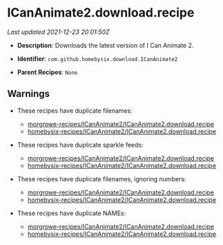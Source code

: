 # ICanAnimate2.download.recipe

_Last updated 2021-12-23 20:01:50Z_

- **Description**: Downloads the latest version of I Can Animate 2.

- **Identifier**: `com.github.homebysix.download.ICanAnimate2`

- **Parent Recipes**: `None`


## Warnings

- These recipes have duplicate filenames:
    - [morgrowe-recipes/ICanAnimate2/ICanAnimate2.download.recipe](/autopkg-dupe-tracker/morgrowe-recipes/ICanAnimate2/ICanAnimate2.download.recipe)
    - [homebysix-recipes/ICanAnimate2/ICanAnimate2.download.recipe](/autopkg-dupe-tracker/homebysix-recipes/ICanAnimate2/ICanAnimate2.download.recipe)

- These recipes have duplicate sparkle feeds:
    - [morgrowe-recipes/ICanAnimate2/ICanAnimate2.download.recipe](/autopkg-dupe-tracker/morgrowe-recipes/ICanAnimate2/ICanAnimate2.download.recipe)
    - [homebysix-recipes/ICanAnimate2/ICanAnimate2.download.recipe](/autopkg-dupe-tracker/homebysix-recipes/ICanAnimate2/ICanAnimate2.download.recipe)

- These recipes have duplicate filenames, ignoring numbers:
    - [morgrowe-recipes/ICanAnimate2/ICanAnimate2.download.recipe](/autopkg-dupe-tracker/morgrowe-recipes/ICanAnimate2/ICanAnimate2.download.recipe)
    - [homebysix-recipes/ICanAnimate2/ICanAnimate2.download.recipe](/autopkg-dupe-tracker/homebysix-recipes/ICanAnimate2/ICanAnimate2.download.recipe)

- These recipes have duplicate NAMEs:
    - [morgrowe-recipes/ICanAnimate2/ICanAnimate2.download.recipe](/autopkg-dupe-tracker/morgrowe-recipes/ICanAnimate2/ICanAnimate2.download.recipe)
    - [homebysix-recipes/ICanAnimate2/ICanAnimate2.download.recipe](/autopkg-dupe-tracker/homebysix-recipes/ICanAnimate2/ICanAnimate2.download.recipe)